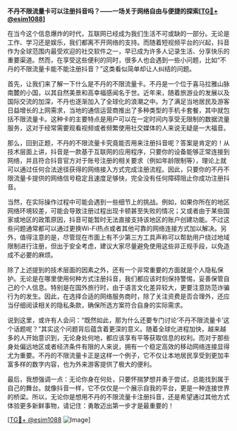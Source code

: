 **不丹不限流量卡可以注册抖音吗？——一场关于网络自由与便捷的探索[[TG💪+ @esim1088](https://t.me/s/esim1088)]**

在当今这个信息爆炸的时代，互联网已经成为我们生活不可或缺的一部分。无论是工作、学习还是娱乐，我们都离不开网络的支持。而随着短视频平台的兴起，抖音作为全球范围内最受欢迎的社交软件之一，早已成为许多人记录生活、分享快乐的重要渠道。然而，在享受这些便利的同时，很多人也会遇到一些小问题，比如“不丹的不限流量卡能不能注册抖音？”这类看似简单却让人纠结的问题。

首先，让我们来了解一下什么是不丹的不限流量卡。不丹是一个位于喜马拉雅山脉南麓的小国，以其自然美景和高幸福感闻名于世。近年来，随着旅游业的发展以及国际交流的加深，不丹也逐渐加入了全球化的浪潮之中。为了满足当地居民及游客日益增长的上网需求，当地的通信运营商推出了多种类型的手机卡套餐，其中就包括不限流量卡。这种卡的主要特点是用户可以在一定时间内享受无限制的数据流量服务，这对于经常需要观看视频或者频繁使用社交媒体的人来说无疑是一大福音。

那么，回到正题，不丹的不限流量卡究竟能否用来注册抖音呢？答案是肯定的！从技术层面上讲，抖音是一款基于互联网的应用程序，只要你的设备能够正常连接到网络，并且符合抖音官方对于账号注册的相关要求（例如年龄限制等），理论上就可以通过任何合法途径获得的网络接入方式完成注册流程。因此，只要你的不丹不限流量卡提供的网络信号稳定且速度足够快，完全没有任何障碍阻止你成功注册抖音。

当然，在实际操作过程中可能会遇到一些细节上的挑战。例如，如果你所在的地区网络环境较差，可能会导致注册过程出现卡顿甚至失败的情况；又或者由于某些国家或地区的政策原因，抖音可能暂时无法直接支持该地区的账户创建功能。不过这些问题通常都可以通过更换Wi-Fi热点或者其他可靠的网络连接方式加以解决。另外，值得注意的是，尽管现在市面上有不少第三方工具声称可以帮助用户绕过地域限制进行注册，但出于安全考虑，建议大家尽量避免使用这些非正规手段，以免造成不必要的麻烦。

除了上述提到的技术层面的因素之外，还有一个非常重要的方面就是个人隐私保护。无论是在哪里使用何种方式注册抖音，我们都应该时刻保持警惕，妥善保管自己的个人信息。特别是在国外旅行时，由于语言文化差异较大，更要注意防范诈骗行为的发生。因此，在选择合适的网络服务商时，除了关注资费是否合理外，还应当仔细阅读相关的隐私条款，确保所选方案符合自身的实际需求。

说到这里，或许有人会问：“既然如此，那为什么还要专门讨论‘不丹不限流量卡’这个话题呢？”其实这个问题背后蕴含着更深的意义。随着全球化进程加快，越来越多的人开始意识到，无论身处何地，都应该享有平等获取信息的权利。而对于那些身处偏远地区或者经济条件有限的人来说，拥有一个稳定高效的移动网络连接显得尤为重要。不丹的不限流量卡正是这样一个例子，它不仅让本地居民享受到更加丰富多样的数字内容，也为外来游客提供了极大的便利。

最后，我想强调一点：无论你身在何处，只要怀揣梦想并勇于尝试，总能找到属于自己的舞台。就像抖音一样，它不仅仅是一个展示自我的平台，更是一种连接世界的桥梁。所以，无论你是想用不丹的不限流量卡注册抖音，还是希望通过其他方式体验更多新鲜事物，请记住：勇敢迈出第一步才是最重要的！

[[TG💪+ @esim1088](https://t.me/s/esim1088) ![Image](https://i.postimg.cc/4NQfJmqS/Snipaste-2025-05-13-00-14-12.png)]